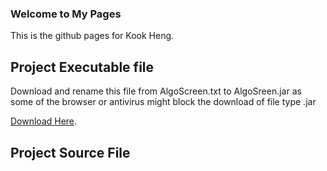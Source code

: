 ### Welcome to My Pages

This is the github pages for Kook Heng.


## Project Executable file
Download and rename this file from AlgoScreen.txt to AlgoSreen.jar as some of the browser or antivirus might block the download of  file type .jar

[Download Here](https://github.com/ursa37/ursa37.github.io/blob/master/AlgoScreen.txt). 

## Project Source File



